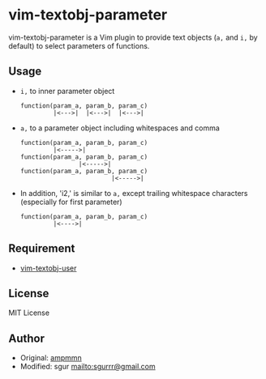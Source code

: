 vim-textobj-parameter
=====================

vim-textobj-parameter is a Vim plugin to provide text objects (`a,` and `i,` by
default) to select parameters of functions.

Usage
-----

-   `i,` to inner parameter object

    ```vim
    function(param_a, param_b, param_c)
             |<--->|  |<--->|  |<--->|
    ```

-   `a,` to a parameter object including whitespaces and comma

    ```vim
    function(param_a, param_b, param_c)
             |<----->|
    function(param_a, param_b, param_c)
                    |<----->|
    function(param_a, param_b, param_c)
                             |<----->|
    ```

-   In addition, 'i2,' is similar to `a,` except trailing whitespace characters (especially for first parameter)

    ```vim
    function(param_a, param_b, param_c)
             |<---->|
    ```

Requirement
-----------

- [vim-textobj-user](https://github.com/kana/vim-textobj-user)

License
-------

MIT License

Author
------

- Original: [ampmmn](http://d.hatena.ne.jp/ampmmn/20100224/1267020691)
- Modified: sgur <mailto:sgurrr@gmail.com>
